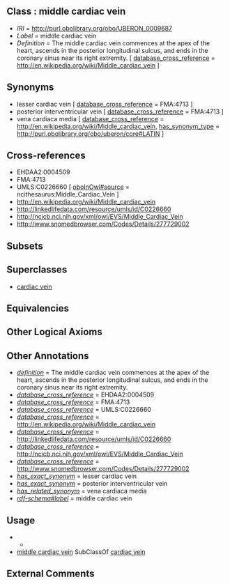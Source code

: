 
## Class : middle cardiac vein

 * *IRI* = http://purl.obolibrary.org/obo/UBERON_0009687
 * *Label* = middle cardiac vein
 * *Definition* = The middle cardiac vein commences at the apex of the heart, ascends in the posterior longitudinal sulcus, and ends in the coronary sinus near its right extremity. [ [database_cross_reference](../../ef/oboInOwl#hasDbXref.md) = http://en.wikipedia.org/wiki/Middle_cardiac_vein ]

## Synonyms

 * lesser cardiac vein [ [database_cross_reference](../../ef/oboInOwl#hasDbXref.md) = FMA:4713 ]
 * posterior interventricular vein [ [database_cross_reference](../../ef/oboInOwl#hasDbXref.md) = FMA:4713 ]
 * vena cardiaca media [ [database_cross_reference](../../ef/oboInOwl#hasDbXref.md) = http://en.wikipedia.org/wiki/Middle_cardiac_vein, [has_synonym_type](../../pe/oboInOwl#hasSynonymType.md) = http://purl.obolibrary.org/obo/uberon/core#LATIN ]

## Cross-references

 * EHDAA2:0004509
 * FMA:4713
 * UMLS:C0226660 [ [oboInOwl#source](../../ce/oboInOwl#source.md) = ncithesaurus:Middle_Cardiac_Vein ]
 * http://en.wikipedia.org/wiki/Middle_cardiac_vein
 * http://linkedlifedata.com/resource/umls/id/C0226660
 * http://ncicb.nci.nih.gov/xml/owl/EVS/Middle_Cardiac_Vein
 * http://www.snomedbrowser.com/Codes/Details/277729002

## Subsets


## Superclasses

 * [cardiac vein](../../UBERON/48/UBERON_0004148.md)

## Equivalencies


## Other Logical Axioms


## Other Annotations

 * *[definition](../../IAO/15/IAO_0000115.md)* = The middle cardiac vein commences at the apex of the heart, ascends in the posterior longitudinal sulcus, and ends in the coronary sinus near its right extremity.
 * *[database_cross_reference](../../ef/oboInOwl#hasDbXref.md)* = EHDAA2:0004509
 * *[database_cross_reference](../../ef/oboInOwl#hasDbXref.md)* = FMA:4713
 * *[database_cross_reference](../../ef/oboInOwl#hasDbXref.md)* = UMLS:C0226660
 * *[database_cross_reference](../../ef/oboInOwl#hasDbXref.md)* = http://en.wikipedia.org/wiki/Middle_cardiac_vein
 * *[database_cross_reference](../../ef/oboInOwl#hasDbXref.md)* = http://linkedlifedata.com/resource/umls/id/C0226660
 * *[database_cross_reference](../../ef/oboInOwl#hasDbXref.md)* = http://ncicb.nci.nih.gov/xml/owl/EVS/Middle_Cardiac_Vein
 * *[database_cross_reference](../../ef/oboInOwl#hasDbXref.md)* = http://www.snomedbrowser.com/Codes/Details/277729002
 * *[has_exact_synonym](../../ym/oboInOwl#hasExactSynonym.md)* = lesser cardiac vein
 * *[has_exact_synonym](../../ym/oboInOwl#hasExactSynonym.md)* = posterior interventricular vein
 * *[has_related_synonym](../../ym/oboInOwl#hasRelatedSynonym.md)* = vena cardiaca media
 * *[rdf-schema#label](../../el/rdf-schema#label.md)* = middle cardiac vein

## Usage

 * -
 * [middle cardiac vein](../../UBERON/87/UBERON_0009687.md) SubClassOf [cardiac vein](../../UBERON/48/UBERON_0004148.md)

## External Comments

